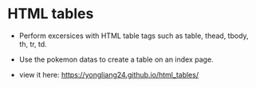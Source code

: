 # HTML tables  
- Perform excersices with HTML table tags such as  table, thead, tbody, th, tr, td.

- Use the pokemon datas to create a table on an index page.

- view it here: https://yongliang24.github.io/html_tables/



